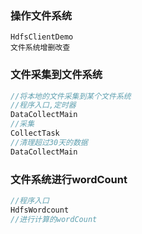 ### 操作文件系统

```
HdfsClientDemo
文件系统增删改查 
```

### 文件采集到文件系统

```java
//将本地的文件采集到某个文件系统
//程序入口,定时器
DataCollectMain
//采集
CollectTask
//清理超过30天的数据
DataCollectMain
```

### 文件系统进行wordCount

```java
//程序入口
HdfsWordcount
//进行计算的wordCount    
```

